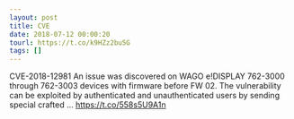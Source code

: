 ```yaml
---
layout: post
title: CVE
date: 2018-07-12 00:00:20
tourl: https://t.co/k9HZz2bu5G
tags: []
---
```

CVE-2018-12981 An issue was discovered on WAGO e!DISPLAY 762-3000 through 762-3003 devices with firmware before FW 02. The vulnerability can be exploited by authenticated and unauthenticated users by sending special crafted ... https://t.co/558s5U9A1n